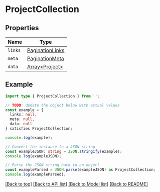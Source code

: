 # ProjectCollection

## Properties

| Name    | Type                                  |
| ------- | ------------------------------------- |
| `links` | [PaginationLinks](PaginationLinks.md) |
| `meta`  | [PaginationMeta](PaginationMeta.md)   |
| `data`  | [Array&lt;Project&gt;](Project.md)    |

## Example

```typescript
import type { ProjectCollection } from '';

// TODO: Update the object below with actual values
const example = {
  links: null,
  meta: null,
  data: null
} satisfies ProjectCollection;

console.log(example);

// Convert the instance to a JSON string
const exampleJSON: string = JSON.stringify(example);
console.log(exampleJSON);

// Parse the JSON string back to an object
const exampleParsed = JSON.parse(exampleJSON) as ProjectCollection;
console.log(exampleParsed);
```

[[Back to top]](#) [[Back to API list]](../README.md#api-endpoints) [[Back to Model list]](../README.md#models) [[Back to README]](../README.md)
